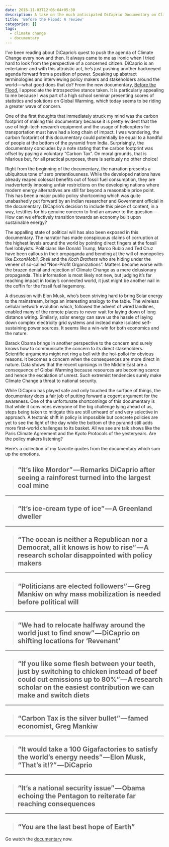 ```yaml
---
date: 2016-11-03T12:06:04+05:30
description: A take on the much anticipated DiCaprio Documentary on Climate Change
title: 'Before the Flood: A review'
categories: []
tags:
  - climate change
  - documentary
---
```


I’ve been reading about DiCaprio’s quest to push the agenda of Climate Change
every now and then. It always came to me as ironic when I tried hard to look from
the perspective of a concerned citizen. DiCaprio is an entertainer and with this
altruistic act, he’s just pushing another hackneyed agenda forward from a position
of power. Speaking up abstract terminologies and interviewing policy makers and
stakeholders around the world — what good does that do? From the new documentary,
[Before the Flood](https://www.youtube.com/watch?v=90CkXVF-Q8M), I appreciate the
introspective stance taken. It is particularly appealing to me because I was part
of a high school seminar presenting scores of statistics and solutions on Global
Warming, which today seems to be riding a greater wave of concern.

One of the first thoughts that immediately struck my mind was the carbon footprint
of making this documentary because it is pretty evident that the use of high-tech
research equipment and the usage of helicopters for transportation must have had
a long chain of impact. I was wondering, the carbon footprint of this documentary
could potentially be equal to a handful of people at the bottom of the pyramid from
India. Surprisingly, the documentary concludes by a note stating that the carbon
footprint was offset by paying a voluntary “Carbon Tax”. On moral grounds, that is
hilarious but, for all practical purposes, there is seriously no other choice!

Right from the beginning of the documentary, the narration presents a ubiquitous
tone of zero pretentiousness. While the developed nations have already reaped colossal
benefits out of fossil fuel consumption, they are inadvertently imposing unfair
restrictions on the developing nations where modern energy alternatives are still
far beyond a reasonable price point. This has been a major public policy shortcoming
which was quite unabashedly put forward by an Indian researcher and Government official
in the documentary. DiCaprio’s decision to include this piece of content, in a way,
testifies for his genuine concern to find an answer to the question — How can we
effectively transition towards an economy built upon sustainable energy?

The appalling state of political will has also been exposed in this documentary.
The narrator has made conspicuous claims of corruption at the highest levels around
the world by pointing direct fingers at the fossil fuel lobbyists. Politicians like
Donald Trump, Marco Rubio and Ted Cruz have been callous in their propaganda and
bending at the will of monopolies like *ExxonMobil*, *Shell* and the *Koch Brothers* who
are hiding under the veneer of so-called “Non-Profit Organizations”. Matters become
worse with the brazen denial and rejection of Climate Change as a mere delusionary
propaganda. This information is most likely not new, but judging it’s far reaching
impact in today’s connected world, it just might be another nail in the coffin for
the fossil fuel hegemony.

A discussion with Elon Musk, who’s been striving hard to bring Solar energy to the
mainstream, brings an interesting analogy to the table. The wireless cellular network
evolution which, followed the advent of wired landlines, enabled many of the remote
places to never wait for laying down of long distance wiring. Similarly, solar energy
can save us the hassle of laying down complex electricity grid systems and instead
make isolated self-sustaining power sources. It seems like a win-win for both economics
and the nature.

Barack Obama brings in another perspective to the concern and surely knows how to
communicate the concern to its direct stakeholders. Scientific arguments might not
ring a bell with the hoi-polloi for obvious reasons. It becomes a concern when the
consequences are more direct in nature. Data shows that the recent uprisings in the
Middle East are a consequence of Global Warming because resources are becoming scarce
and hence the escalation of unrest. Such extremist tendencies surely make Climate
Change a threat to national security.

While DiCaprio has played safe and only touched the surface of things, the documentary
does a fair job of putting forward a cogent argument for the awareness. One of the
unfortunate shortcomings of this documentary is that while it convinces everyone
of the big challenge lying ahead of us, steps being taken to mitigate this are still
unheard of and very selective in approach. A tectonic shift in policy is impossible
but concrete policies are yet to see the light of the day while the bottom of the
pyramid still adds more first-world challenges to its basket. All we see are talk
shows like the Paris Climate Agreement and the Kyoto Protocols of the yesteryears.
Are the policy makers listening?

Here’s a collection of my favorite quotes from the documentary which sum up the emotions.

> ## “It’s like Mordor” — Remarks DiCaprio after seeing a rainforest turned into the largest coal mine

---

> ## “It’s ice-cream type of ice” — A Greenland dweller

---

> ## “The ocean is neither a Republican nor a Democrat, all it knows is how to rise” — A research scholar disappointed with policy makers

---

> ## “Politicians are elected followers” — Greg Mankiw on why mass mobilization is needed before political will

---

> ## “We had to relocate halfway around the world just to find snow” — DiCaprio on shifting locations for ‘Revenant’

---

> ## “If you like some flesh between your teeth, just by switching to chicken instead of beef could cut emissions up to 80%” — A research scholar on the easiest contribution we can make and switch diets

---

> ## “Carbon Tax is the silver bullet” — famed economist, Greg Mankiw

---

> ## “It would take a 100 Gigafactories to satisfy the world’s energy needs” — Elon Musk, “That’s it!?” — DiCaprio

---

> ## “It’s a national security issue” — Obama echoing the Pentagon to reiterate far reaching consequences

---

> ## “You are the last best hope of Earth”

Go watch the [documentary](https://www.youtube.com/watch?v=90CkXVF-Q8M) now.
